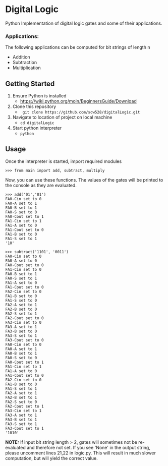 
# Digital Logic

Python Implementation of digital logic gates and some of their applications.

### Applications:
The following applications can be computed for bit strings of length n
- Addition
- Subtraction
- Multiplication


## Getting Started
1. Ensure Python is installed
   - https://wiki.python.org/moin/BeginnersGuide/Download
2. Clone this repository
   - ``` git clone https://github.com/scw528/digitalLogic.git```
3. Navigate to location of project on local machine
   - ```cd digitalLogic ```
4. Start python interpreter
   - ``` python ```

## Usage
Once the interpreter is started, import required modules

``` >>> from main import add, subtract, multiply ```

Now, you can use these functions. The values of the gates will be printed to the console as they are evaluated.

```
>>> add('01','01')
FA0-Cin set to 0
FA0-A set to 1
FA0-B set to 1
FA0-S set to 0
FA0-Cout set to 1
FA1-Cin set to 1
FA1-A set to 0
FA1-Cout set to 0
FA1-B set to 0
FA1-S set to 1
'10'
```

```
>>> subtract('1101', '0011')
FA0-Cin set to 0
FA0-A set to 0
FA0-Cout set to 0
FA1-Cin set to 0
FA0-B set to 1
FA0-S set to 1
FA1-A set to 0
FA1-Cout set to 0
FA2-Cin set to 0
FA1-B set to 0
FA1-S set to 0
FA2-A set to 1
FA2-B set to 0
FA2-S set to 1
FA2-Cout set to 0
FA3-Cin set to 0
FA3-A set to 1
FA3-B set to 0
FA3-S set to 1
FA3-Cout set to 0
FA0-Cin set to 0
FA0-A set to 1
FA0-B set to 1
FA0-S set to 0
FA0-Cout set to 1
FA1-Cin set to 1
FA1-A set to 0
FA1-Cout set to 0
FA2-Cin set to 0
FA1-B set to 0
FA1-S set to 1
FA2-A set to 1
FA2-B set to 1
FA2-S set to 0
FA2-Cout set to 1
FA3-Cin set to 1
FA3-A set to 1
FA3-B set to 1
FA3-S set to 1
FA3-Cout set to 1
'1010'
```

**NOTE:** If input bit string length > 2, gates will sometimes not be re-evaluated and therefore not set.
If you see 'None' in the output string, please uncomment lines 21,22 in logic.py. This will result 
in much slower computation, but will yield the correct value. 
